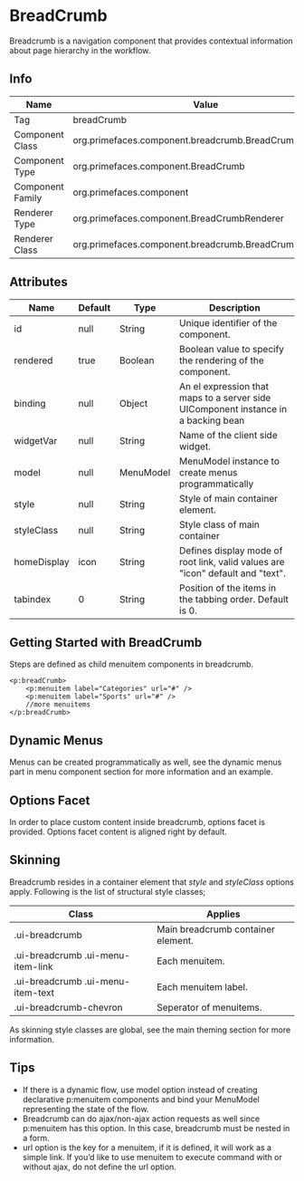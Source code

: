 # BreadCrumb

Breadcrumb is a navigation component that provides contextual information about page hierarchy
in the workflow.

## Info

| Name | Value |
| --- | --- |
| Tag | breadCrumb
| Component Class | org.primefaces.component.breadcrumb.BreadCrumb
| Component Type | org.primefaces.component.BreadCrumb
| Component Family | org.primefaces.component |
| Renderer Type | org.primefaces.component.BreadCrumbRenderer
| Renderer Class | org.primefaces.component.breadcrumb.BreadCrumbRenderer

## Attributes

| Name | Default | Type | Description | 
| --- | --- | --- | --- |
| id | null | String | Unique identifier of the component.
| rendered | true | Boolean | Boolean value to specify the rendering of the component.
| binding | null | Object | An el expression that maps to a server side UIComponent instance in a backing bean
| widgetVar | null | String | Name of the client side widget.
| model | null | MenuModel | MenuModel instance to create menus programmatically
| style | null | String | Style of main container element.
| styleClass | null | String | Style class of main container
| homeDisplay | icon | String | Defines display mode of root link, valid values are "icon" default and "text".
| tabindex | 0 | String | Position of the items in the tabbing order. Default is 0.

## Getting Started with BreadCrumb
Steps are defined as child menuitem components in breadcrumb.

```xhtml
<p:breadCrumb>
    <p:menuitem label="Categories" url="#" />
    <p:menuitem label="Sports" url="#" />
    //more menuitems
</p:breadCrumb>
```
## Dynamic Menus
Menus can be created programmatically as well, see the dynamic menus part in menu component
section for more information and an example.

## Options Facet
In order to place custom content inside breadcrumb, options facet is provided. Options facet content
is aligned right by default.

## Skinning
Breadcrumb resides in a container element that _style_ and _styleClass_ options apply. Following is the
list of structural style classes;


| Class | Applies | 
| --- | --- | 
| .ui-breadcrumb | Main breadcrumb container element.
| .ui-breadcrumb .ui-menu-item-link | Each menuitem.
| .ui-breadcrumb .ui-menu-item-text | Each menuitem label.
| .ui-breadcrumb-chevron | Seperator of menuitems.

As skinning style classes are global, see the main theming section for more information.

## Tips

- If there is a dynamic flow, use model option instead of creating declarative p:menuitem
    components and bind your MenuModel representing the state of the flow.
- Breadcrumb can do ajax/non-ajax action requests as well since p:menuitem has this option. In this
    case, breadcrumb must be nested in a form.
- url option is the key for a menuitem, if it is defined, it will work as a simple link. If you’d like to
    use menuitem to execute command with or without ajax, do not define the url option.
